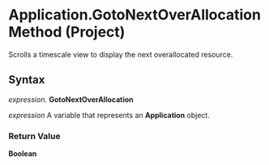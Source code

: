 
# Application.GotoNextOverAllocation Method (Project)

Scrolls a timescale view to display the next overallocated resource.


## Syntax

 _expression_. **GotoNextOverAllocation**

 _expression_ A variable that represents an **Application** object.


### Return Value

 **Boolean**

